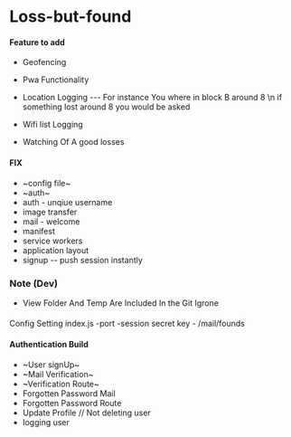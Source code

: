 # Loss-but-found


#### Feature to add 
* Geofencing 
* Pwa Functionality 
* Location Logging --- For instance You where in block B around 8 \n if something lost around 8  you would be asked 

* Wifi list Logging 
* Watching Of A good losses


#### FIX 
* ~config file~
* ~auth~
* auth - unqiue username
* image transfer
* mail - welcome
* manifest 
* service workers
* application layout 
* signup -- push session instantly

### Note (Dev)
* View Folder And Temp Are Included In the Git Igrone


#### 
Config Setting 
index.js -port -session secret key - 
/mail/founds


#### Authentication Build
* ~User signUp~
* ~Mail Verification~
* ~Verification Route~
* Forgotten Password Mail
* Forgotten Password Route 
* Update Profile // Not deleting user 
* logging user 